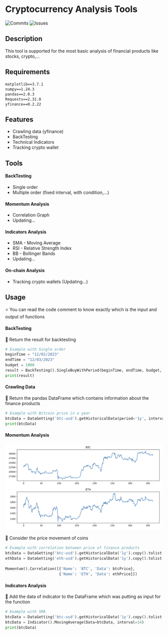 # Cryptocurrency Analysis Tools

![Commits](https://badgen.net/github/commits/LongSei/CryptoAnalysisTool)
![Issues](https://badgen.net/github/issues/LongSei/CryptoAnalysisTool)

## Description
This tool is supported for the most basic analysis of financial products like stocks, crypto,...

## Requirements
```
matplotlib==3.7.1
numpy==1.24.3
pandas==2.0.3
Requests==2.31.0
yfinance==0.2.22
```
## Features
- Crawling data (yfinance)
- BackTesting
- Technical Indicators
- Tracking crypto wallet

## Tools 
#### BackTesting
- Single order
- Multiple order (fixed interval, with condition,...)

#### Momentum Analysis
- Correlation Graph
- Updating...

#### Indicators Analysis
- SMA - Moving Average
- RSI - Relative Strength Index 
- BB - Bollinger Bands
- Updating...
<!-- Future feature -->
<!-- #### On-chain Analysis -->
<!-- #### News Analysis -->

#### On-chain Analysis
- Tracking crypto wallets (Updating...)

## Usage
:star: You can read the code comment to know exactly which is the input and output of functions

#### BackTesting
:thought_balloon: Return the result for backtesting
``` python
# Example with Single order
beginTime = "12/02/2023"
endTime = "12/03/2023"
budget = 1000
result = BackTesting().SingleBuyWithPeriod(beginTime, endTime, budget, 'btc-usd')
print(result)
```

#### Crawling Data
:thought_balloon: Return the pandas DataFrame which contains information about the finance products
``` python
# Example with Bitcoin price in a year
btcData = DataGetting('btc-usd').getHistoricalData(period='1y', interval='1d')
print(btcData)
```

#### Momentum Analysis
![plot](/img/Momentum/CorrelationTest.png)

:thought_balloon: Consider the price movement of coins
``` python
# Example with correlation between price of finance products
btcData = DataGetting('btc-usd').getHistoricalData('1y').copy().tolist()
ethData = DataGetting('eth-usd').getHistoricalData('1y').copy().tolist()

Momentum().Correlation([{'Name': 'BTC', 'Data': btcPrice}, 
                        {'Name': 'ETH', 'Data': ethPrice}])
```

#### Indicators Analysis
:thought_balloon: Add the data of indicator to the DataFrame which was putting as input for the function
``` python
# Example with SMA
btcData = DataGetting('btc-usd').getHistoricalData('1y').copy().tolist()
btcData = Indicator().MovingAverage(Data=btcData, interval=14)
print(btcData)
```
